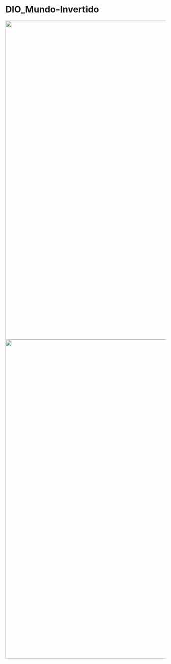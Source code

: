 # DIO_Mundo-Invertido
 
<div align="center">
<img height="1000em" src="https://user-images.githubusercontent.com/63432907/201116258-8384e644-168d-4206-8f54-ca797a659f64.png">
<img height="1000em" src="https://user-images.githubusercontent.com/63432907/201116265-e74383c2-17da-4b20-a148-bf38af2d0212.png">  
</div>

